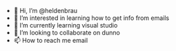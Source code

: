 - 👋 Hi, I’m @heldenbrau
- 👀 I’m interested in learning how to get info from emails 
- 🌱 I’m currently learning visual studio
- 💞️ I’m looking to collaborate on dunno
- 📫 How to reach me email

<!---
heldenbrau/heldenbrau is a ✨ special ✨ repository because its `README.md` (this file) appears on your GitHub profile.
You can click the Preview link to take a look at your changes.
--->
